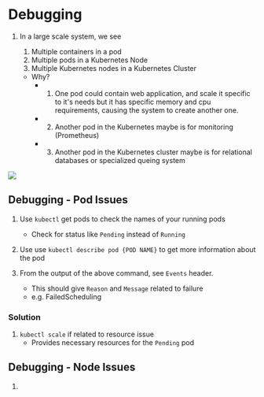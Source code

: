 # Debugging

1. In a large scale system, we see
    1. Multiple containers in a pod
    2. Multiple pods in a Kubernetes Node
    3. Multiple Kubernetes nodes in a Kubernetes Cluster

    - Why?
        - 1. One pod could contain web application, and scale it specific to it's needs but it has specific memory and cpu requirements, causing the system to create another one.

        - 2. Another pod in the Kubernetes maybe is for monitoring (Prometheus)

        - 3. Another pod in the Kubernetes cluster maybe is for relational databases or specialized queing system

<img src="https://user-images.githubusercontent.com/6856382/219900552-16cc078b-8e81-40cc-a5af-d0c47523c38a.png"/>

## Debugging - Pod Issues

1. Use `kubectl` get pods to check the names of your running pods
    - Check for status like `Pending` instead of `Running`

2. Use use `kubectl describe pod {POD NAME}` to get more information about the pod

3. From the output of the above command, see `Events` header.
    - This should give `Reason` and `Message` related to failure
    - e.g. FailedScheduling

### Solution

1. `kubectl scale` if related to resource issue
    - Provides necessary resources for the `Pending` pod

## Debugging - Node Issues

1. 